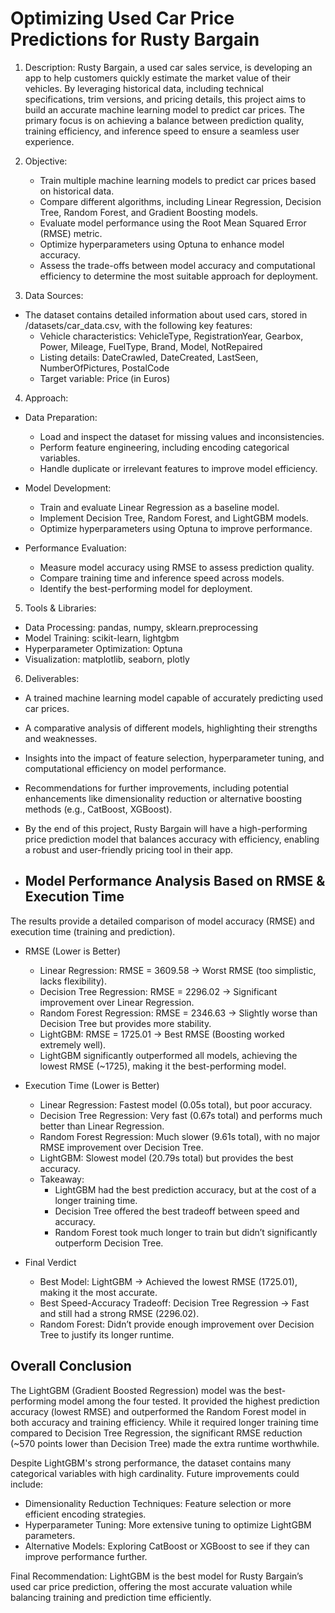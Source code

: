 # Optimizing Used Car Price Predictions for Rusty Bargain
1. Description:
Rusty Bargain, a used car sales service, is developing an app to help customers quickly estimate the market value of their vehicles. By leveraging historical data, including technical specifications, trim versions, and pricing details, this project aims to build an accurate machine learning model to predict car prices. The primary focus is on achieving a balance between prediction quality, training efficiency, and inference speed to ensure a seamless user experience.

2. Objective:
    - Train multiple machine learning models to predict car prices based on historical data.
    - Compare different algorithms, including Linear Regression, Decision Tree, Random Forest, and Gradient Boosting models.
    - Evaluate model performance using the Root Mean Squared Error (RMSE) metric.
    - Optimize hyperparameters using Optuna to enhance model accuracy.
    - Assess the trade-offs between model accuracy and computational efficiency to determine the most suitable approach for deployment.

3. Data Sources:
- The dataset contains detailed information about used cars, stored in /datasets/car_data.csv, with the following key features:
    - Vehicle characteristics: VehicleType, RegistrationYear, Gearbox, Power, Mileage, FuelType, Brand, Model, NotRepaired
    - Listing details: DateCrawled, DateCreated, LastSeen, NumberOfPictures, PostalCode
    - Target variable: Price (in Euros)

4. Approach:
- Data Preparation:
    - Load and inspect the dataset for missing values and inconsistencies.
    - Perform feature engineering, including encoding categorical variables.
    - Handle duplicate or irrelevant features to improve model efficiency.

- Model Development:
    - Train and evaluate Linear Regression as a baseline model.
    - Implement Decision Tree, Random Forest, and LightGBM models.
    - Optimize hyperparameters using Optuna to improve performance.

- Performance Evaluation:
    - Measure model accuracy using RMSE to assess prediction quality.
    - Compare training time and inference speed across models.
    - Identify the best-performing model for deployment.

5. Tools & Libraries:
- Data Processing: pandas, numpy, sklearn.preprocessing
- Model Training: scikit-learn, lightgbm
- Hyperparameter Optimization: Optuna
- Visualization: matplotlib, seaborn, plotly

6. Deliverables:
- A trained machine learning model capable of accurately predicting used car prices.
- A comparative analysis of different models, highlighting their strengths and weaknesses.
- Insights into the impact of feature selection, hyperparameter tuning, and computational efficiency on model performance.
- Recommendations for further improvements, including potential enhancements like dimensionality reduction or alternative boosting methods (e.g., CatBoost, XGBoost).
- By the end of this project, Rusty Bargain will have a high-performing price prediction model that balances accuracy with efficiency, enabling a robust and user-friendly pricing tool in their app.

- ## Model Performance Analysis Based on RMSE & Execution Time

The results provide a detailed comparison of model accuracy (RMSE) and execution time (training and prediction).

- RMSE (Lower is Better)
    - Linear Regression: RMSE = 3609.58 → Worst RMSE (too simplistic, lacks flexibility).
    - Decision Tree Regression: RMSE = 2296.02 → Significant improvement over Linear Regression.
    - Random Forest Regression: RMSE = 2346.63 → Slightly worse than Decision Tree but provides more stability.
    - LightGBM: RMSE = 1725.01 → Best RMSE (Boosting worked extremely well).
    - LightGBM significantly outperformed all models, achieving the lowest RMSE (~1725), making it the best-performing model.

- Execution Time (Lower is Better)
    - Linear Regression: Fastest model (0.05s total), but poor accuracy.
    - Decision Tree Regression: Very fast (0.67s total) and performs much better than Linear Regression.
    - Random Forest Regression: Much slower (9.61s total), with no major RMSE improvement over Decision Tree.
    - LightGBM: Slowest model (20.79s total) but provides the best accuracy.
    - Takeaway:
        - LightGBM had the best prediction accuracy, but at the cost of a longer training time.
        - Decision Tree offered the best tradeoff between speed and accuracy.
        - Random Forest took much longer to train but didn’t significantly outperform Decision Tree.

- Final Verdict
    - Best Model: LightGBM → Achieved the lowest RMSE (1725.01), making it the most accurate.
    - Best Speed-Accuracy Tradeoff: Decision Tree Regression → Fast and still had a strong RMSE (2296.02).
    - Random Forest: Didn’t provide enough improvement over Decision Tree to justify its longer runtime.
 
## Overall Conclusion

The LightGBM (Gradient Boosted Regression) model was the best-performing model among the four tested. It provided the highest prediction accuracy (lowest RMSE) and outperformed the Random Forest model in both accuracy and training efficiency. While it required longer training time compared to Decision Tree Regression, the significant RMSE reduction (~570 points lower than Decision Tree) made the extra runtime worthwhile.

Despite LightGBM's strong performance, the dataset contains many categorical variables with high cardinality. Future improvements could include:
- Dimensionality Reduction Techniques: Feature selection or more efficient encoding strategies.
- Hyperparameter Tuning: More extensive tuning to optimize LightGBM parameters.
- Alternative Models: Exploring CatBoost or XGBoost to see if they can improve performance further.

Final Recommendation: LightGBM is the best model for Rusty Bargain’s used car price prediction, offering the most accurate valuation while balancing training and prediction time efficiently.
